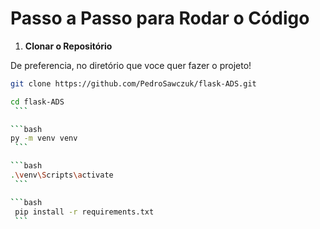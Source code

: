 # Passo a Passo para Rodar o Código

1. **Clonar o Repositório**

De preferencia, no diretório que voce quer fazer o projeto!

   ```bash
   git clone https://github.com/PedroSawczuk/flask-ADS.git     
   ```

   ```bash
   cd flask-ADS
    ```

   ```bash
   py -m venv venv
    ```

   ```bash
   .\venv\Scripts\activate
    ```

   ```bash
    pip install -r requirements.txt
    ```